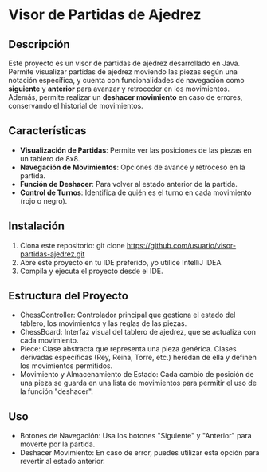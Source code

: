 # Visor de Partidas de Ajedrez

## Descripción

Este proyecto es un visor de partidas de ajedrez desarrollado en Java. Permite visualizar partidas de ajedrez moviendo las piezas según una notación específica, y cuenta con funcionalidades de navegación como **siguiente** y **anterior** para avanzar y retroceder en los movimientos. Además, permite realizar un **deshacer movimiento** en caso de errores, conservando el historial de movimientos.

## Características

- **Visualización de Partidas**: Permite ver las posiciones de las piezas en un tablero de 8x8.
- **Navegación de Movimientos**: Opciones de avance y retroceso en la partida.
- **Función de Deshacer**: Para volver al estado anterior de la partida.
- **Control de Turnos**: Identifica de quién es el turno en cada movimiento (rojo o negro).

## Instalación

1. Clona este repositorio:
   git clone https://github.com/usuario/visor-partidas-ajedrez.git
2. Abre este proyecto en tu IDE preferido, yo utilice IntelliJ IDEA
3. Compila y ejecuta el proyecto desde el IDE.

## Estructura del Proyecto
- ChessController: Controlador principal que gestiona el estado del tablero, los movimientos y las reglas de las piezas.
- ChessBoard: Interfaz visual del tablero de ajedrez, que se actualiza con cada movimiento.
- Piece: Clase abstracta que representa una pieza genérica. Clases derivadas específicas (Rey, Reina, Torre, etc.) heredan de ella y definen los movimientos permitidos.
- Movimiento y Almacenamiento de Estado: Cada cambio de posición de una pieza se guarda en una lista de movimientos para permitir el uso de la función "deshacer".

## Uso
- Botones de Navegación: Usa los botones "Siguiente" y "Anterior" para moverte por la partida.
- Deshacer Movimiento: En caso de error, puedes utilizar esta opción para revertir al estado anterior.
